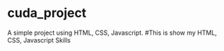 # cuda_project
A simple project using HTML, CSS, Javascript.
#This is show my HTML, CSS, Javascript Skills
